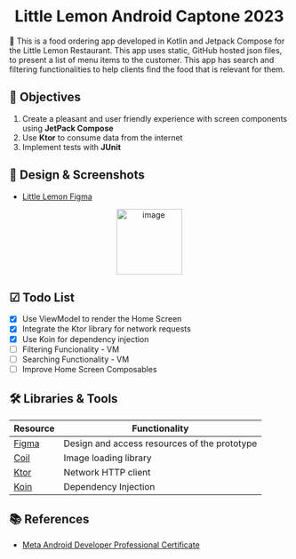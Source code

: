 <h1 align="center"> Little Lemon Android Captone 2023 </h1> 
🍋 This is a food ordering app developed in Kotlin and Jetpack Compose for the Little Lemon Restaurant. This app uses static, GitHub hosted json files, to present a list of menu items to the customer. This app has search and filtering functionalities to help clients find the food that is relevant for them. 

## 🎯 Objectives

1. Create a pleasant and user friendly experience with screen components using **JetPack Compose** 
2. Use **Ktor** to consume data from the internet
3. Implement tests with **JUnit** 

## 📲 Design & Screenshots
- [Little Lemon Figma](https://www.figma.com/file/Kn9dkpxIqUgR4CR77SWEo1/Little-Lemon-food-ordering-app---Capstone-Project?type=design&node-id=0%3A1&t=agUK0VpMSCC0j29q-1)

<p align="center">
  <img width="118" alt="image" src="https://github.com/mirianfonkam/LittleLemon/assets/28691174/48c05861-fcaf-4859-a840-3af4ba54e413">
</p>

## ☑ Todo List 
 - [x] Use ViewModel to render the Home Screen
 - [x] Integrate the Ktor library for network requests
 - [x] Use Koin for dependency injection
 - [ ] Filtering Funcionality - VM
 - [ ] Searching Functionality - VM
 - [ ] Improve Home Screen Composables

## 🛠️ Libraries & Tools

| Resource | Functionality |
| ------ | ------ |
| [Figma](https://figma.com) | Design and access resources of the prototype |
| [Coil](https://github.com/coil-kt/coil)| Image loading library|
| [Ktor](https://github.com/ktorio/ktor)| Network HTTP client|
| [Koin](https://github.com/InsertKoinIO/koin)| Dependency Injection|

## 📚 References

 - [Meta Android Developer Professional Certificate](https://www.coursera.org/professional-certificates/meta-android-developer?#courses)
